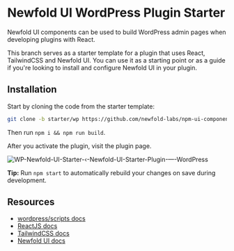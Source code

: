 # Newfold UI WordPress Plugin Starter
Newfold UI components can be used to build WordPress admin pages when developing plugins with React.

This branch serves as a starter template for a plugin that uses React, TailwindCSS and Newfold UI. You can use it as a starting point or as a guide if you're looking to install and configure Newfold UI in your plugin.

## Installation
Start by cloning the code from the starter template:

```bash
git clone -b starter/wp https://github.com/newfold-labs/npm-ui-component-library.git
```

Then run `npm i && npm run build`.

After you activate the plugin, visit the plugin page.

![WP-Newfold-UI-Starter-‹-Newfold-UI-Starter-Plugin-—-WordPress](https://github.com/newfold-labs/npm-ui-component-library/assets/38976631/a4431f66-60f5-437c-a41e-2776f8eda1f7)


**Tip:** Run `npm start` to automatically rebuild your changes on save during development.

## Resources
- [wordpress/scripts docs](https://developer.wordpress.org/block-editor/reference-guides/packages/packages-scripts/)
- [ReactJS docs](https://react.dev/learn)
- [TailwindCSS docs](https://tailwindcss.com/docs/installation)
- [Newfold UI docs](https://newfold-labs.github.io/npm-ui-component-library/docs/intro)
